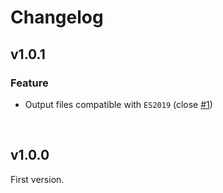 # Changelog

## v1.0.1

### Feature

- Output files compatible with `ES2019` (close [#1](https://github.com/ttionya/picgo-plugin-lychee/issues/1))

<br>

## v1.0.0

First version.
